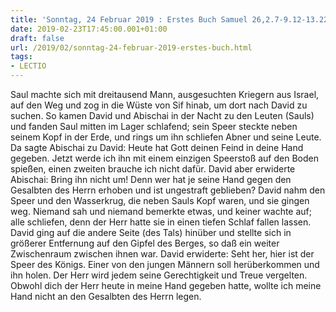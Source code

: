 ```yaml
---
title: 'Sonntag, 24 Februar 2019 : Erstes Buch Samuel 26,2.7-9.12-13.22-23.'
date: 2019-02-23T17:45:00.001+01:00
draft: false
url: /2019/02/sonntag-24-februar-2019-erstes-buch.html
tags: 
- LECTIO
---
```


Saul machte sich mit dreitausend Mann, ausgesuchten Kriegern aus Israel, auf den Weg und zog in die Wüste von Sif hinab, um dort nach David zu suchen. So kamen David und Abischai in der Nacht zu den Leuten (Sauls) und fanden Saul mitten im Lager schlafend; sein Speer steckte neben seinem Kopf in der Erde, und rings um ihn schliefen Abner und seine Leute. Da sagte Abischai zu David: Heute hat Gott deinen Feind in deine Hand gegeben. Jetzt werde ich ihn mit einem einzigen Speerstoß auf den Boden spießen, einen zweiten brauche ich nicht dafür. David aber erwiderte Abischai: Bring ihn nicht um! Denn wer hat je seine Hand gegen den Gesalbten des Herrn erhoben und ist ungestraft geblieben? David nahm den Speer und den Wasserkrug, die neben Sauls Kopf waren, und sie gingen weg. Niemand sah und niemand bemerkte etwas, und keiner wachte auf; alle schliefen, denn der Herr hatte sie in einen tiefen Schlaf fallen lassen. David ging auf die andere Seite (des Tals) hinüber und stellte sich in größerer Entfernung auf den Gipfel des Berges, so daß ein weiter Zwischenraum zwischen ihnen war. David erwiderte: Seht her, hier ist der Speer des Königs. Einer von den jungen Männern soll herüberkommen und ihn holen. Der Herr wird jedem seine Gerechtigkeit und Treue vergelten. Obwohl dich der Herr heute in meine Hand gegeben hatte, wollte ich meine Hand nicht an den Gesalbten des Herrn legen.